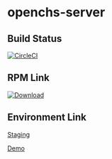 # openchs-server

## Build Status

[![CircleCI](https://circleci.com/gh/OpenCHS/openchs-server/tree/master.svg?style=svg)](https://circleci.com/gh/OpenCHS/openchs-server/tree/master)

## RPM Link

 [ ![Download](https://api.bintray.com/packages/openchs/rpm/OpenCHS/images/download.svg) ](https://bintray.com/openchs/rpm/OpenCHS/_latestVersion)

## Environment Link

[Staging](staging.openchs.org)

[Demo](demo.openchs.org)
